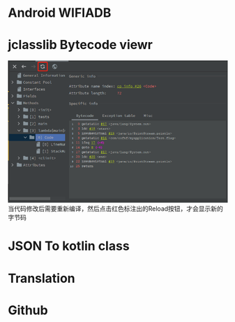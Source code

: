 # Android WIFIADB
# jclasslib Bytecode viewr
![Bytecode](https://github.com/ooftf/ooftf.github.io/blob/master/images/bytecode.png?raw=true)
当代码修改后需要重新编译，然后点击红色标注出的Reload按钮，才会显示新的字节码
# JSON To kotlin class
# Translation
# Github
